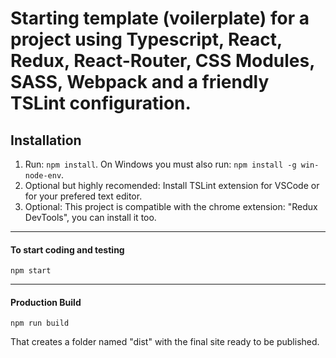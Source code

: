 # Starting template (voilerplate) for a project using Typescript, React, Redux, React-Router, CSS Modules, SASS, Webpack and a friendly TSLint configuration.

## Installation

1. Run: `npm install`. On Windows you must also run: `npm install -g win-node-env`.
2. Optional but highly recomended: Install TSLint extension for VSCode or for your prefered text editor.
3. Optional: This project is compatible with the chrome extension: "Redux DevTools", you can install it too.

----
#### To start coding and testing
```
npm start
```
----
#### Production Build
```
npm run build
```
That creates a folder named "dist" with the final site ready to be published.
